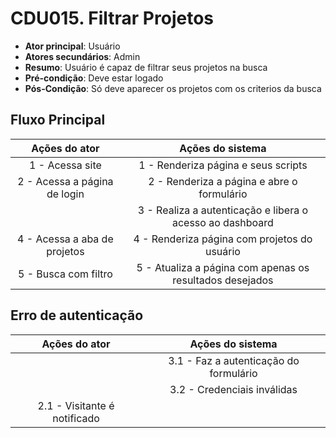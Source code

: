 # CDU015. Filtrar Projetos

- **Ator principal**: Usuário
- **Atores secundários**: Admin
- **Resumo**: Usuário é capaz de filtrar seus projetos na busca
- **Pré-condição**: Deve estar logado
- **Pós-Condição**: Só deve aparecer os projetos com os criterios da busca

## Fluxo Principal
| Ações do ator | Ações do sistema |
| :-----------------: | :-----------------: | 
| 1 - Acessa site | 1 - Renderiza página e seus scripts |  
| 2 - Acessa a página de login | 2 - Renderiza a página e abre o formulário | 
| | 3 - Realiza a autenticação e libera o acesso ao dashboard |  
| 4 - Acessa a aba de projetos | 4 - Renderiza página com projetos do usuário |
| 5 - Busca com filtro | 5 - Atualiza a página com apenas os resultados desejados |

## Erro de autenticação
| Ações do ator | Ações do sistema |
| :-----------------: |:-----------------: | 
| | 3.1 - Faz a autenticação do formulário |  
| | 3.2 - Credenciais inválidas |
| 2.1 - Visitante é notificado | |
